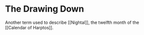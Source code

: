 # The Drawing Down
Another term used to describe [[Nightal]], the twelfth month of the [[Calendar of Harptos]].